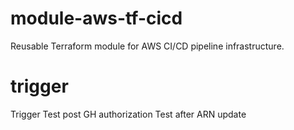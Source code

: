 # module-aws-tf-cicd
Reusable Terraform module for AWS CI/CD pipeline infrastructure.
# trigger
<!-- Trigger test: 2025-04-12 -->
Trigger Test post GH authorization
Test after ARN update
